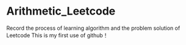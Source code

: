 # Arithmetic_Leetcode
Record the process of learning algorithm and the problem solution of Leetcode
This is my first use of github！
